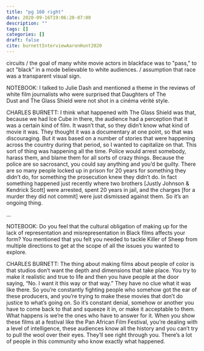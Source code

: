 ```yaml
---
title: "pg 160 right"
date: 2020-09-16T19:06:20-07:00
description: ""
tags: []
categories: []
draft: false
cite: burnettInterviewAaronHunt2020
---
```


circuits / the goal of many white movie actors in blackface was to "pass," to act "black" in a mode believable to white audiences. / assumption that race was a transparent visual sign. 


NOTEBOOK: I talked to Julie Dash and mentioned a theme in the reviews of white film journalists who were surprised that Daughters of The Dust and The Glass Shield were not shot in a cinéma vérité style.

CHARLES BURNETT: I think what happened with The Glass Shield was that, because we had Ice Cube in there, the audience had a perception that it was a certain kind of film. It wasn’t that, so they didn’t know what kind of movie it was. They thought it was a documentary at one point, so that was discouraging. But it was based on a number of stories that were happening across the country during that period, so I wanted to capitalize on that. This sort of thing was happening all the time. Police would arrest somebody, harass them, and blame them for all sorts of crazy things. Because the police are so sacrosanct, you could say anything and you’d be guilty. There are so many people locked up in prison for 20 years for something they didn’t do, for something the prosecution knew they didn’t do. In fact something happened just recently where two brothers [Justly Johnson & Kendrick Scott] were arrested, spent 20 years in jail, and the charges [for a murder they did not commit] were just dismissed against them. So it’s an ongoing thing.

...

NOTEBOOK: Do you feel that the cultural obligation of making up for the lack of representation and misrepresentation in Black films affects your form? You mentioned that you felt you needed to tackle Killer of Sheep from multiple directions to get at the scope of all the issues you wanted to explore.

CHARLES BURNETT: The thing about making films about people of color is that studios don’t want the depth and dimensions that take place. You try to make it realistic and true to life and then you have people at the door saying, “No. I want it this way or that way.” They have no clue what it was like there. So you’re constantly fighting people who somehow got the ear of these producers, and you’re trying to make these movies that don’t do justice to what’s going on. So it’s constant denial, somehow or another you have to come back to that and squeeze it in, or make it acceptable to them. What happens is we’re the ones who have to answer for it. When you show these films at a festival like the Pan African Film Festival, you’re dealing with a level of intelligence, these audiences know all the history and you can’t try to pull the wool over their eyes. They’ll see right through you. There’s a lot of people in this community who know exactly what happened.